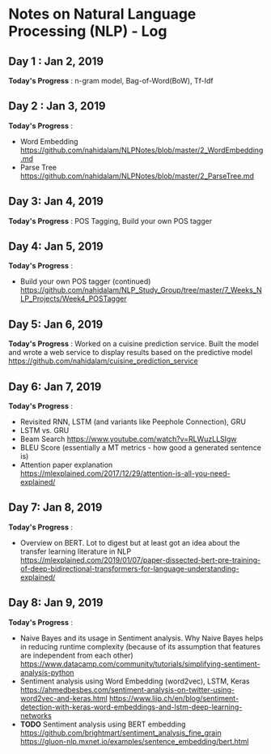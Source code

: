 # Notes on Natural Language Processing (NLP) - Log

## Day 1 : Jan 2, 2019

**Today's Progress** : n-gram model, Bag-of-Word(BoW), Tf-Idf

## Day 2 : Jan 3, 2019

**Today's Progress** :
- Word Embedding https://github.com/nahidalam/NLPNotes/blob/master/2_WordEmbedding.md
- Parse Tree https://github.com/nahidalam/NLPNotes/blob/master/2_ParseTree.md

## Day 3: Jan 4, 2019

**Today's Progress** : POS Tagging, Build your own POS tagger

## Day 4: Jan 5, 2019
**Today's Progress** :
- Build your own POS tagger (continued) https://github.com/nahidalam/NLP_Study_Group/tree/master/7_Weeks_NLP_Projects/Week4_POSTagger

## Day 5: Jan 6, 2019
**Today's Progress** : Worked on a cuisine prediction service. Built the model and wrote a web service to display results based on the predictive model https://github.com/nahidalam/cuisine_prediction_service

## Day 6: Jan 7, 2019
**Today's Progress** :

- Revisited RNN, LSTM (and variants like Peephole Connection), GRU
- LSTM vs. GRU
- Beam Search https://www.youtube.com/watch?v=RLWuzLLSIgw
- BLEU Score (essentially a MT metrics - how good a generated sentence is)
- Attention paper explanation https://mlexplained.com/2017/12/29/attention-is-all-you-need-explained/

## Day 7: Jan 8, 2019
**Today's Progress** :
- Overview on BERT. Lot to digest but at least got an idea about the transfer learning literature in NLP https://mlexplained.com/2019/01/07/paper-dissected-bert-pre-training-of-deep-bidirectional-transformers-for-language-understanding-explained/

## Day 8: Jan 9, 2019
**Today's Progress** :
- Naive Bayes and its usage in Sentiment analysis. Why Naive Bayes helps in reducing runtime complexity (because of its assumption that features are independent from each other) https://www.datacamp.com/community/tutorials/simplifying-sentiment-analysis-python
- Sentiment analysis using Word Embedding (word2vec), LSTM, Keras  https://ahmedbesbes.com/sentiment-analysis-on-twitter-using-word2vec-and-keras.html
https://www.liip.ch/en/blog/sentiment-detection-with-keras-word-embeddings-and-lstm-deep-learning-networks
- **TODO** Sentiment analysis using BERT embedding https://github.com/brightmart/sentiment_analysis_fine_grain
https://gluon-nlp.mxnet.io/examples/sentence_embedding/bert.html

